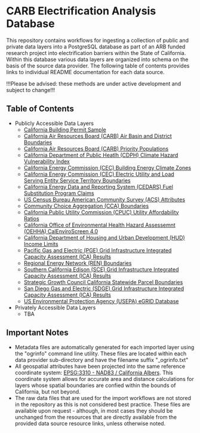 # CARB Electrification Analysis Database

This repository contains workflows for ingesting a collection of public and private data layers into a PostgreSQL database as part of an ARB funded research project into electrification barriers within the State of California. Within this database various data layers are organized into schema on the basis of the source data provider. The following table of contents provides links to individual README documentation for each data source.

!!!Please be advised: these methods are under active development and subject to change!!!

## Table of Contents

* Publicly Accessible Data Layers
    * [California Building Permit Sample](./data/building_permits/)
    * [California Air Resources Board (CARB) Air Basin and District Boundaries](./data/carb_boundaries/)
    * [California Air Resources Board (CARB) Priority Populations](./data/carb_priority_populations/)
    * [California Department of Public Heatlh (CDPH) Climate Hazard Vulnerability Index](./data/cdph_climate_hazard_vulnerability_index/)
    * [California Energy Commission (CEC) Building Energy Climate Zones](./data/cec_climate_zones/)
    * [California Energy Commission (CEC) Electric Utility and Load Serving Entity Service Territory Boundaries](./data/cec_utility_service_territory_boundaries/)
    * [California Energy Data and Reporting System (CEDARS) Fuel Substitution Program Claims](./data/cedars_fuel_substitution_program_claims/)
    * [US Census Bureau American Community Survey (ACS) Attributes](./data/census_american_community_survey/)
    * [Community Choice Aggregation (CCA) Boundaries](./data/community_choice_aggregations/)
    * [California Public Utility Commission (CPUC) Utility Affordability Ratios](./data/cpuc_utility_affordability_ratios/)
    * [California Office of Environmental Health Hazard Assessemnt (OEHHA) CalEnviroScreen 4.0](./data/oehha_cal_enviro_screen_4/)
    * [California Department of Housing and Urban Development (HUD) Income Limits](./data/hud_income_limits/)
    * [Pacific Gas and Electric (PGE) Grid Infrastructure Integrated Capacity Assessment (ICA) Results](./data/pge_grid/)
    * [Regional Energy Network (REN) Boundaries](./data/regional_energy_networks/)
    * [Southern California Edison (SCE) Grid Infrastructure Integrated Capacity Assessment (ICA) Results](./data/sce_grid/)
    * [Strategic Growth Council California Statewide Parcel Boundaries](./data/sgc_parcel_boundaries/)
    * [San Diego Gas and Electric (SDGE) Grid Infrastructure Integrated Capacity Assessment (ICA) Results](./data/sdge_grid/)
    * [US Environmental Protection Agency (USEPA) eGRID Database](./data/usepa_egrid/)
* Privately Accessible Data Layers
    * TBA

## Important Notes

* Metadata files are automatically generated for each imported layer using the "ogrinfo" command line utility. These files are located within each data provider sub-directory and have the filename suffix "_ogrinfo.txt"
* All geospatial attributes have been projected into the same reference coordinate system: [EPSG:3310 - NAD83 / California Albers](https://epsg.io/3310). This coordinate system allows for accurate area and distance calculations for layers whose spatial boundaries are confied within the bounds of California, but not beyond.
* The raw data files that are used for the import workflows are not stored in the repository as this is not considered best practice. These files are available upon request - although, in most cases they should be unchanged from the resources that are directly available from the provided data source resource links, unless otherwise noted.
